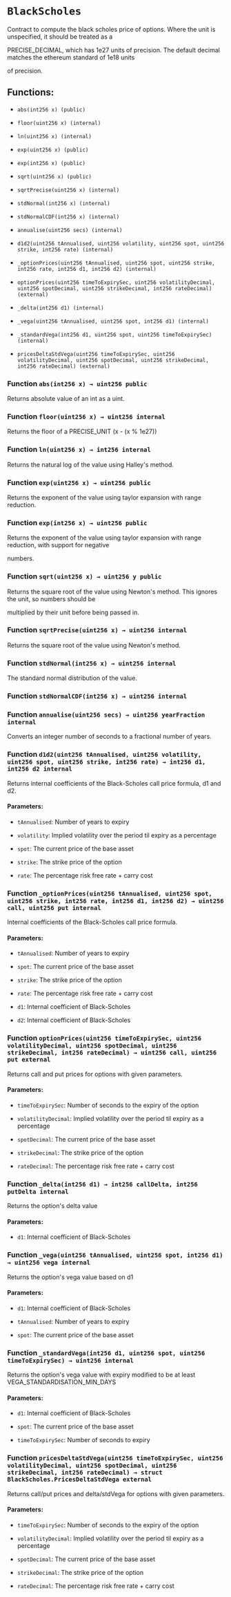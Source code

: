 # `BlackScholes`

Contract to compute the black scholes price of options. Where the unit is unspecified, it should be treated as a

PRECISE_DECIMAL, which has 1e27 units of precision. The default decimal matches the ethereum standard of 1e18 units

of precision.

## Functions:

- `abs(int256 x) (public)`

- `floor(uint256 x) (internal)`

- `ln(uint256 x) (internal)`

- `exp(uint256 x) (public)`

- `exp(int256 x) (public)`

- `sqrt(uint256 x) (public)`

- `sqrtPrecise(uint256 x) (internal)`

- `stdNormal(int256 x) (internal)`

- `stdNormalCDF(int256 x) (internal)`

- `annualise(uint256 secs) (internal)`

- `d1d2(uint256 tAnnualised, uint256 volatility, uint256 spot, uint256 strike, int256 rate) (internal)`

- `_optionPrices(uint256 tAnnualised, uint256 spot, uint256 strike, int256 rate, int256 d1, int256 d2) (internal)`

- `optionPrices(uint256 timeToExpirySec, uint256 volatilityDecimal, uint256 spotDecimal, uint256 strikeDecimal, int256 rateDecimal) (external)`

- `_delta(int256 d1) (internal)`

- `_vega(uint256 tAnnualised, uint256 spot, int256 d1) (internal)`

- `_standardVega(int256 d1, uint256 spot, uint256 timeToExpirySec) (internal)`

- `pricesDeltaStdVega(uint256 timeToExpirySec, uint256 volatilityDecimal, uint256 spotDecimal, uint256 strikeDecimal, int256 rateDecimal) (external)`

### Function `abs(int256 x) → uint256 public`

Returns absolute value of an int as a uint.

### Function `floor(uint256 x) → uint256 internal`

Returns the floor of a PRECISE_UNIT (x - (x % 1e27))

### Function `ln(uint256 x) → int256 internal`

Returns the natural log of the value using Halley's method.

### Function `exp(uint256 x) → uint256 public`

Returns the exponent of the value using taylor expansion with range reduction.

### Function `exp(int256 x) → uint256 public`

Returns the exponent of the value using taylor expansion with range reduction, with support for negative

numbers.

### Function `sqrt(uint256 x) → uint256 y public`

Returns the square root of the value using Newton's method. This ignores the unit, so numbers should be

multiplied by their unit before being passed in.

### Function `sqrtPrecise(uint256 x) → uint256 internal`

Returns the square root of the value using Newton's method.

### Function `stdNormal(int256 x) → uint256 internal`

The standard normal distribution of the value.

### Function `stdNormalCDF(int256 x) → uint256 internal`

### Function `annualise(uint256 secs) → uint256 yearFraction internal`

Converts an integer number of seconds to a fractional number of years.

### Function `d1d2(uint256 tAnnualised, uint256 volatility, uint256 spot, uint256 strike, int256 rate) → int256 d1, int256 d2 internal`

Returns internal coefficients of the Black-Scholes call price formula, d1 and d2.

#### Parameters:

- `tAnnualised`: Number of years to expiry

- `volatility`: Implied volatility over the period til expiry as a percentage

- `spot`: The current price of the base asset

- `strike`: The strike price of the option

- `rate`: The percentage risk free rate + carry cost

### Function `_optionPrices(uint256 tAnnualised, uint256 spot, uint256 strike, int256 rate, int256 d1, int256 d2) → uint256 call, uint256 put internal`

Internal coefficients of the Black-Scholes call price formula.

#### Parameters:

- `tAnnualised`: Number of years to expiry

- `spot`: The current price of the base asset

- `strike`: The strike price of the option

- `rate`: The percentage risk free rate + carry cost

- `d1`: Internal coefficient of Black-Scholes

- `d2`: Internal coefficient of Black-Scholes

### Function `optionPrices(uint256 timeToExpirySec, uint256 volatilityDecimal, uint256 spotDecimal, uint256 strikeDecimal, int256 rateDecimal) → uint256 call, uint256 put external`

Returns call and put prices for options with given parameters.

#### Parameters:

- `timeToExpirySec`: Number of seconds to the expiry of the option

- `volatilityDecimal`: Implied volatility over the period til expiry as a percentage

- `spotDecimal`: The current price of the base asset

- `strikeDecimal`: The strike price of the option

- `rateDecimal`: The percentage risk free rate + carry cost

### Function `_delta(int256 d1) → int256 callDelta, int256 putDelta internal`

Returns the option's delta value

#### Parameters:

- `d1`: Internal coefficient of Black-Scholes

### Function `_vega(uint256 tAnnualised, uint256 spot, int256 d1) → uint256 vega internal`

Returns the option's vega value based on d1

#### Parameters:

- `d1`: Internal coefficient of Black-Scholes

- `tAnnualised`: Number of years to expiry

- `spot`: The current price of the base asset

### Function `_standardVega(int256 d1, uint256 spot, uint256 timeToExpirySec) → uint256 internal`

Returns the option's vega value with expiry modified to be at least VEGA_STANDARDISATION_MIN_DAYS

#### Parameters:

- `d1`: Internal coefficient of Black-Scholes

- `spot`: The current price of the base asset

- `timeToExpirySec`: Number of seconds to expiry

### Function `pricesDeltaStdVega(uint256 timeToExpirySec, uint256 volatilityDecimal, uint256 spotDecimal, uint256 strikeDecimal, int256 rateDecimal) → struct BlackScholes.PricesDeltaStdVega external`

Returns call/put prices and delta/stdVega for options with given parameters.

#### Parameters:

- `timeToExpirySec`: Number of seconds to the expiry of the option

- `volatilityDecimal`: Implied volatility over the period til expiry as a percentage

- `spotDecimal`: The current price of the base asset

- `strikeDecimal`: The strike price of the option

- `rateDecimal`: The percentage risk free rate + carry cost
